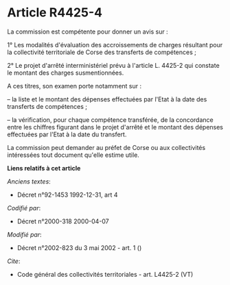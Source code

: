 # Article R4425-4

La commission est compétente pour donner un avis sur :

1° Les modalités d'évaluation des accroissements de charges résultant pour la collectivité territoriale de Corse des
transferts de compétences ;

2° Le projet d'arrêté interministériel prévu à l'article L. 4425-2 qui constate le montant des charges susmentionnées.

A ces titres, son examen porte notamment sur :

– la liste et le montant des dépenses effectuées par l'Etat à la date des transferts de compétences ;

– la vérification, pour chaque compétence transférée, de la concordance entre les chiffres figurant dans le projet d'arrêté
et le montant des dépenses effectuées par l'Etat à la date du transfert.

La commission peut demander au préfet de Corse ou aux collectivités intéressées tout document qu'elle estime utile.

**Liens relatifs à cet article**

_Anciens textes_:

  - Décret n°92-1453 1992-12-31, art 4

_Codifié par_:

  - Décret n°2000-318 2000-04-07

_Modifié par_:

  - Décret n°2002-823 du 3 mai 2002 - art. 1 ()

_Cite_:

  - Code général des collectivités territoriales - art. L4425-2 (VT)

